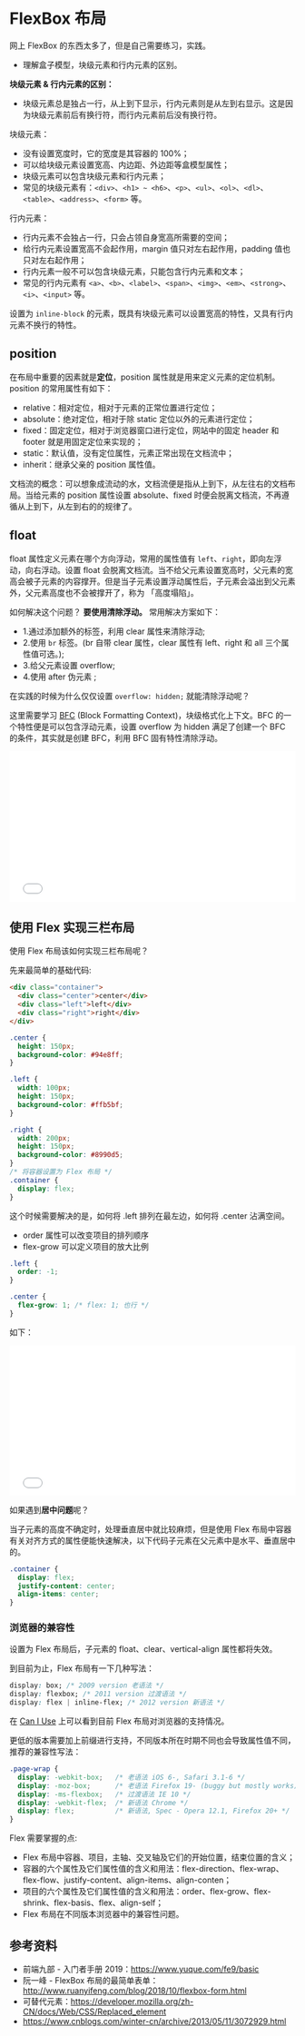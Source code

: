 # FlexBox 布局

网上 FlexBox 的东西太多了，但是自己需要练习，实践。

- 理解盒子模型，块级元素和行内元素的区别。

**块级元素 & 行内元素的区别：**

- 块级元素总是独占一行，从上到下显示，行内元素则是从左到右显示。这是因为块级元素前后有换行符，而行内元素前后没有换行符。

块级元素：

- 没有设置宽度时，它的宽度是其容器的 100%；
- 可以给块级元素设置宽高、内边距、外边距等盒模型属性；
- 块级元素可以包含块级元素和行内元素；
- 常见的块级元素有：`<div>`、`<h1> ~ <h6>`、`<p>`、`<ul>`、`<ol>`、`<dl>`、`<table>`、`<address>`、`<form>` 等。

行内元素：

- 行内元素不会独占一行，只会占领自身宽高所需要的空间；
- 给行内元素设置宽高不会起作用，margin 值只对左右起作用，padding 值也只对左右起作用；
- 行内元素一般不可以包含块级元素，只能包含行内元素和文本；
- 常见的行内元素有 `<a>`、`<b>`、`<label>`、`<span>`、`<img>`、`<em>`、`<strong>`、`<i>`、`<input>` 等。

设置为 `inline-block` 的元素，既具有块级元素可以设置宽高的特性，又具有行内元素不换行的特性。

## position

在布局中重要的因素就是**定位**，position 属性就是用来定义元素的定位机制。position 的常用属性有如下：

- relative：相对定位，相对于元素的正常位置进行定位；
- absolute：绝对定位，相对于除 static 定位以外的元素进行定位；
- fixed：固定定位，相对于浏览器窗口进行定位，网站中的固定 header 和 footer 就是用固定定位来实现的；
- static：默认值，没有定位属性，元素正常出现在文档流中；
- inherit：继承父亲的 position 属性值。

文档流的概念：可以想象成流动的水，文档流便是指从上到下，从左往右的文档布局。当给元素的 position 属性设置 absolute、fixed 时便会脱离文档流，不再遵循从上到下，从左到右的的规律了。

## float

float 属性定义元素在哪个方向浮动，常用的属性值有 `left`、`right`，即向左浮动，向右浮动。设置 float 会脱离文档流。当不给父元素设置宽高时，父元素的宽高会被子元素的内容撑开。但是当子元素设置浮动属性后，子元素会溢出到父元素外，父元素高度也不会被撑开了，称为 「高度塌陷」。

如何解决这个问题？ **要使用清除浮动。** 常用解决方案如下：

- 1.通过添加额外的标签，利用 clear 属性来清除浮动;
- 2.使用 `br` 标签。(br 自带 clear 属性，clear 属性有 left、right 和 all 三个属性值可选。);
- 3.给父元素设置 overflow;
- 4.使用 after 伪元素 ;

在实践的时候为什么仅仅设置 `overflow: hidden;` 就能清除浮动呢？

这里需要学习 [BFC](https://developer.mozilla.org/zh-CN/docs/Web/Guide/CSS/Block_formatting_context) (Block Formatting Context)，块级格式化上下文。BFC 的一个特性便是可以包含浮动元素，设置 overflow 为 hidden 满足了创建一个 BFC 的条件，其实就是创建 BFC，利用 BFC 固有特性清除浮动。

<iframe height="265" style="width: 100%;" scrolling="no" title="FlexBox" src="//codepen.io/alvinmi/embed/aXXgWY/?height=265&theme-id=0&default-tab=css,result" frameborder="no" allowtransparency="true" allowfullscreen="true">
  See the Pen <a href='https://codepen.io/alvinmi/pen/aXXgWY/'>FlexBox</a> by YuHui
  (<a href='https://codepen.io/alvinmi'>@alvinmi</a>) on <a href='https://codepen.io'>CodePen</a>.
</iframe>

## 使用 Flex 实现三栏布局

使用 Flex 布局该如何实现三栏布局呢？

先来最简单的基础代码:

```html
<div class="container">
  <div class="center">center</div>
  <div class="left">left</div>
  <div class="right">right</div>
</div>
```

```css
.center {
  height: 150px;
  background-color: #94e8ff;
}

.left {
  width: 100px;
  height: 150px;
  background-color: #ffb5bf;
}

.right {
  width: 200px;
  height: 150px;
  background-color: #8990d5;
}
/* 将容器设置为 Flex 布局 */
.container {
  display: flex;
}
```

这个时候需要解决的是，如何将 .left 排列在最左边，如何将 .center 沾满空间。

- order 属性可以改变项目的排列顺序
- flex-grow 可以定义项目的放大比例

```css
.left {
  order: -1;
}

.center {
  flex-grow: 1; /* flex: 1; 也行 */
}
```

如下：

<iframe height="265" style="width: 100%;" scrolling="no" title="Flex-三栏布局" src="//codepen.io/alvinmi/embed/jJOEgP/?height=265&theme-id=0&default-tab=css,result" frameborder="no" allowtransparency="true" allowfullscreen="true">
  See the Pen <a href='https://codepen.io/alvinmi/pen/jJOEgP/'>Flex-三栏布局</a> by YuHui
  (<a href='https://codepen.io/alvinmi'>@alvinmi</a>) on <a href='https://codepen.io'>CodePen</a>.
</iframe>

如果遇到**居中问题**呢？

当子元素的高度不确定时，处理垂直居中就比较麻烦，但是使用 Flex 布局中容器有关对齐方式的属性便能快速解决，以下代码子元素在父元素中是水平、垂直居中的。

```css
.container {
  display: flex;
  justify-content: center;
  align-items: center;
}
```

### 浏览器的兼容性

设置为 Flex 布局后，子元素的 float、clear、vertical-align 属性都将失效。

到目前为止，Flex 布局有一下几种写法：

```css
display: box; /* 2009 version 老语法 */
display: flexbox; /* 2011 version 过渡语法 */
display: flex | inline-flex; /* 2012 version 新语法 */
```

在 [Can I Use](https://caniuse.com/#search=flex) 上可以看到目前 Flex 布局对浏览器的支持情况。

更低的版本需要加上前缀进行支持，不同版本所在时期不同也会导致属性值不同，推荐的兼容性写法：

```css
.page-wrap {
  display: -webkit-box;   /* 老语法 iOS 6-, Safari 3.1-6 */
  display: -moz-box;      /* 老语法 Firefox 19- (buggy but mostly works) */
  display: -ms-flexbox;   /* 过渡语法 IE 10 */
  display: -webkit-flex;  /* 新语法 Chrome */
  display: flex;          /* 新语法, Spec - Opera 12.1, Firefox 20+ */
}
```

Flex 需要掌握的点:

- Flex 布局中容器、项目，主轴、交叉轴及它们的开始位置，结束位置的含义；
- 容器的六个属性及它们属性值的含义和用法：flex-direction、flex-wrap、flex-flow、justify-content、align-items、align-conten；
- 项目的六个属性及它们属性值的含义和用法：order、flex-grow、flex-shrink、flex-basis、flex、align-self；
- Flex 布局在不同版本浏览器中的兼容性问题。

## 参考资料

- 前端九部 - 入门者手册 2019：https://www.yuque.com/fe9/basic
- 阮一峰 - FlexBox 布局的最简单表单：http://www.ruanyifeng.com/blog/2018/10/flexbox-form.html
- 可替代元素：https://developer.mozilla.org/zh-CN/docs/Web/CSS/Replaced_element
- https://www.cnblogs.com/winter-cn/archive/2013/05/11/3072929.html
